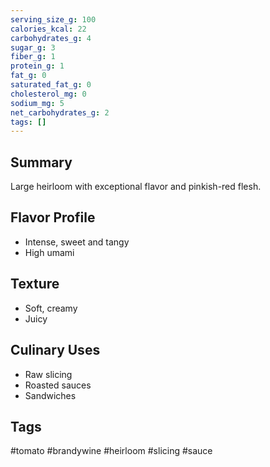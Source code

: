 ```yaml
---
serving_size_g: 100
calories_kcal: 22
carbohydrates_g: 4
sugar_g: 3
fiber_g: 1
protein_g: 1
fat_g: 0
saturated_fat_g: 0
cholesterol_mg: 0
sodium_mg: 5
net_carbohydrates_g: 2
tags: []
---
```

## Summary
Large heirloom with exceptional flavor and pinkish-red flesh.

## Flavor Profile
- Intense, sweet and tangy
- High umami

## Texture
- Soft, creamy
- Juicy

## Culinary Uses
- Raw slicing
- Roasted sauces
- Sandwiches

## Tags
#tomato #brandywine #heirloom #slicing #sauce